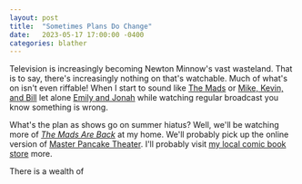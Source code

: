 ```yaml
---
layout: post
title:  "Sometimes Plans Do Change"
date:   2023-05-17 17:00:00 -0400
categories: blather
---
```

Television is increasingly becoming Newton Minnow's vast wasteland.  That is to say, there's increasingly nothing on that's watchable.  Much of what's on isn't even riffable!  When I start to sound like [The Mads](https://dumb-industries.com/shows/themadsareback) or [Mike, Kevin, and Bill](https://www.rifftrax.com/about) let alone [Emily and Jonah](https://www.gizmoplex.com/) while watching regular broadcast you know something is wrong.

What's the plan as shows go on summer hiatus?  Well, we'll be watching more of [*The Mads Are Back*](https://dumb-industries.com/shows/themadsareback) at my home.  We'll probably pick up the online version of [Master Pancake Theater](https://drafthouse.com/series/master-pancake).  I'll probably visit [my local comic book store](https://robot-zero.com) more.

There is a wealth of 
